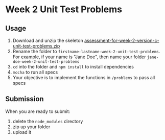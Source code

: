 # Week 2 Unit Test Problems

## Usage

1. Download and unzip the skeleton [assessment-for-week-2-version-c-unit-test-problems.zip]
2. Rename the folder to `firstname-lastname-week-2-unit-test-problems`. For
   example, if your name is "Jane Doe", then name your folder
   `jane-doe-week-2-unit-test-problems`
3. `cd` into the folder and `npm install` to install dependencies
4. `mocha` to run all specs
5. Your objective is to implement the functions in `/problems` to pass all specs

## Submission

When you are ready to submit:

1. delete the `node_modules` directory
2. zip up your folder
3. upload it

[assessment-for-week-2-version-c-unit-test-problems.zip]: https://github.com/appacademy/assessment-for-week-02-version-c-unit-test-problems/archive/main.zip